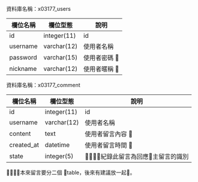 資料庫名稱：x03177_users

| 欄位名稱 | 欄位型態 | 說明 |
|----------|----------|------|
|  id  |    integer(11)      | id  |
| username  | varchar(12) | 使用者名稱 |
| password  | varchar(15) | 使用者密碼 |
| nickname  | varchar(12) | 使用者暱稱 |


資料庫名稱：x03177_comment

| 欄位名稱 | 欄位型態 | 說明 |
|----------|----------|------|
|  id  |    integer(11)      | id  |
| username  | varchar(12) | 使用者名稱 |
| content  | text | 使用者留言內容 |
| created_at  | datetime | 使用者留言時間 |
| state | integer(5) | 紀錄此留言為回應主留言的識別 |

本來留言要分二個 table，後來有建議放一起。